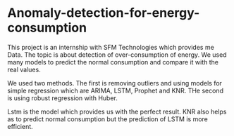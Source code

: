 # Anomaly-detection-for-energy-consumption
This project is an internship with SFM Technologies which provides me Data.
The topic is about detection of over-consumption of energy.
We used many models to predict the normal consumption and compare it with the real values.

We used two methods. The first is removing outliers and using models for simple regression which are ARIMA, LSTM, Prophet and KNR. THe second is using robust regression with Huber.


Lstm is the model which provides us with the perfect result. KNR also helps as to predict normal consumption but the prediction of LSTM is more efficient.
